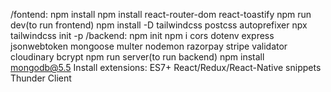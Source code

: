 /fontend:
      npm install
      npm install react-router-dom react-toastify 
      npm run dev(to run frontend)
      npm install -D tailwindcss postcss autoprefixer
      npx tailwindcss init -p
/backend:
      npm init
      npm i cors dotenv express jsonwebtoken mongoose multer nodemon razorpay stripe validator cloudinary bcrypt
      npm run server(to run backend)
      npm install mongodb@5.5
Install extensions: 
      ES7+ React/Redux/React-Native snippets
      Thunder Client
